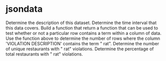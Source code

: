 # jsondata
Determine the description of this dataset.
Determine the time interval that this data covers.
Build a function that return a function that can be used to test whether or not a particular row contains a term within a column of data. 
Use the function above to determine the number of rows where the column 'VIOLATION DESCRIPTION' contains the term " rat".
Determine the number of unique restaurants with " rat" violations.
Determine the percentage of total restaurants with " rat" violations.
